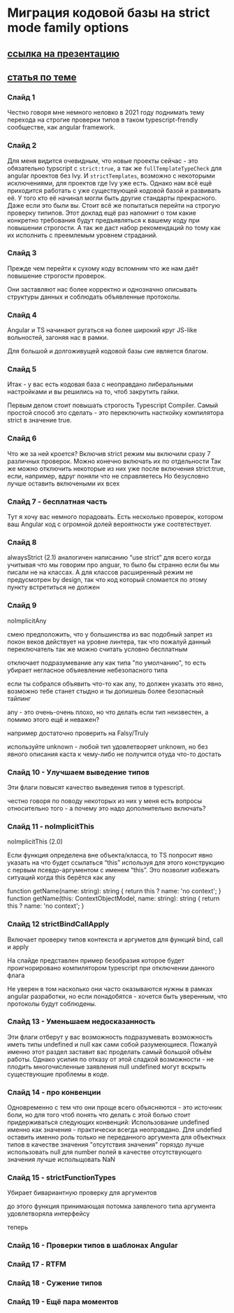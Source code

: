 # Миграция кодовой базы на strict mode family options

## [ссылка на презентацию](https://docs.google.com/presentation/d/1eLL4fWVIxj_GHB4ih1UKn2FptrLsGKch/edit?usp=sharing&ouid=111655765901440328822&rtpof=true&sd=true)
## [статья по теме]()

### Слайд 1

Честно говоря мне немного неловко в 2021 году поднимать тему перехода на строгие проверки типов в таком typescript-frendly сообществе, как angular framework.

### Слайд 2

Для меня видится очевидным, что новые проекты сейчас - это обязательно typscript c `strict:true`, а так же `fullTemplateTypeCheck` для angular проектов без Ivy. И `strictTemplates`, возможно с некоторыми исключениями, для проектов где Ivy уже есть.
Однако нам всё ещё приходится работать с уже существующей кодовой базой и развивать её. У того кто её начинал могли быть другие стандарты прекрасного. Даже если это были вы. Стоит всё же попытаться перейти на строгую проверку типипов.
Этот доклад ещё раз напомнит о том какие конкретно требования будут предъявляться к вашему коду при повышении строгости. А так же даст набор рекомендаций по тому как их исполнить с преемлемым уровнем страданий.

### Слайд 3

Прежде чем перейти к сухому коду вспомним что же нам даёт повышение строгости проверок.

Они заставляют нас более корректно и однозначно описывать структуры данных и соблюдать объявленные протоколы.

### Слайд 4

Angular и TS начинают ругаться на более широкий круг JS-like вольностей, загоняя нас в рамки.

Для большой и долгоживущей кодовой базы сие является благом.

### Слайд 5

Итак - у вас есть кодовая база с неоправдано либеральными настройками и вы решились на то, чтоб закрутить гайки.

Первым делом стоит повышать строгость Typescript Compiler. Самый простой способ это сделать - это переключить насткойку компилятора strict в значение true.

### Слайд 6

Что же за ней кроется?
Включив strict режим мы включили сразу 7 различных проверок.
Можно конечно включать их по отдельности
Так же можно отключить некоторые из них уже после включения strict:true, если, например, вдруг поняли что не справляетесь
Но безусловно лучше оставить включеными их всех

### Слайд 7 - бесплатная часть

Тут я хочу вас немного порадовать. Есть несколько проверок, котором ваш Angular код с огромной долей вероятности уже соотвтествует.

### Слайд 8

alwaysStrict (2.1)
аналогичен написанию “use strict” для всего когда
учитывая что мы говорим про anguar, то было бы странно если бы мы писали не на классах. А для классов расширенный режим не предусмотрен by design, так что код который сломается по этому пункту встретиться не должен

### Слайд 9

noImplicitAny

смею предположить, что у большинства из вас подобный запрет из покон веков действует на уровне линтера, так что пожалуй данный переключатель так же можно считать условно бесплатным

отключает подразумевание any как типа "по умолчанию", то есть убирает негласное объяевление небезопасного типа

если ты собрался объявить что-то как any, то должен указать это явно, возможно тебе станет стыдно и ты допишешь более безопасный тайпинг

any - это очень-очень плохо, но что делать если тип неизвестен, а помимо этого ещё и неважен?

например достаточно проверить на Falsy/Truly

используйте unknown - любой тип удовлетворяет unknown, но без явного описания каста к чему-либо не получится отуда что-то достать

### Слайд 10 - Улучшаем выведение типов

Эти флаги повысят качество выведения типов в typescript.

честно говоря по поводу некоторых из них у меня есть вопросы относительно того - а почему это надо дополнительно включать?

### Слайд 11 - noImplicitThis

noImplicitThis (2.0)

Если функция определена вне объекта/класса, то TS попросит явно указать на что будет ссылаться “this” используя для этого конструкцию с первым псевдо-аргументом с именем “this”. Это позволит избежать ситуаций когда this берётся как any

function getName(name: string): string {
return this ? name: 'no context';
}
function getName(this: ContextObjectModel, name: string): string {
return this ? name: 'no context';
}

### Слайд 12 strictBindCallApply

Включает проверку типов контекста и аргуметов для функций bind, call и apply

На слайде представлен пример безобразия которое будет проигнорировано компилятором typescript при отключении данного флага

Не уверен в том насколько они часто оказываются нужны в рамках angular разработки, но если понадобятся - хочется быть уверенным, что протоколы будут соблюдены.

### Слайд 13 - Уменьшаем недосказанность

Эти флаги отберут у вас возможность подразумевать возможность иметь типы undefined и null как сами собой разумеющиеся.
Пожалуй именно этот раздел заставит вас проделать самый большой объём работы.
Однако усилия по отказу от этой сладкой возможности - не плодить многочисленные заявления null undefined могут вскрыть существующие проблемы в коде.

### Слайд 14 - про конвенции

Одновременно с тем что они проще всего объясняются - это источник боли, но для того чтоб понять что делать с этой болью стоит придерживаться следующих конвенций:
Использование undefined именно как значения - практически всегда неоправдано. Для undefied оставить именно роль только не переданного аргумента
для объектных типов в качестве значения "отсутствия значения" горяздо лучше использовать null
для number полей в качестве отсутствующего значения лучше испольщовать NaN

### Слайд 15 - strictFunctionTypes

Убирает бивариантную проверку для аргументов

до этого функция принимающая потомка заявленого типа аргумента удовлетворяла интерфейсу

теперь

### Слайд 16 - Проверки типов в шаблонах Angular

### Слайд 17 - RTFM

### Слайд 18 - Сужение типов

### Слайд 19 - Ещё пара моментов
